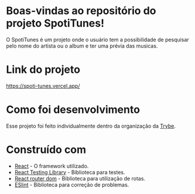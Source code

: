 # Boas-vindas ao repositório do projeto SpotiTunes!

O SpotiTunes é um projeto onde o usuário tem a possibilidade de pesquisar pelo nome do artista ou o album e ter uma prévia das musicas.

# Link do projeto

https://spoti-tunes.vercel.app/

# Como foi desenvolvimento

Esse projeto foi feito individualmente dentro da organização da <a href="https://www.betrybe.com/" target="blanck" >Trybe</a>. 

# Construído com 

* <a href="https://pt-br.reactjs.org/" target="blanck" >React</a> - O framework utilizado.
* <a href="https://testing-library.com/docs/react-testing-library/intro/" target="blanck" >React Testing Library</a> - Biblioteca para testes.
* <a href="https://v5.reactrouter.com/web/guides/quick-start" target="blanck" >React router dom</a> - Biblioteca para utilização de rotas.
* <a href="https://eslint.org/" target="blanck" >ESlint</a> - Biblioteca para correção de problemas.